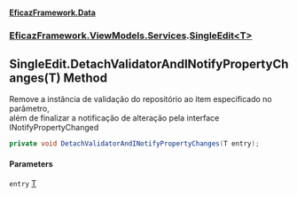 #### [EficazFramework.Data](EficazFrameworkData.md 'EficazFramework Data')
### [EficazFramework.ViewModels.Services](EficazFrameworkData.md#EficazFramework.ViewModels.Services 'EficazFramework.ViewModels.Services').[SingleEdit&lt;T&gt;](EficazFramework.ViewModels.Services/SingleEdit_T_.md 'EficazFramework.ViewModels.Services.SingleEdit<T>')

## SingleEdit<T>.DetachValidatorAndINotifyPropertyChanges(T) Method

Remove a instância de validação do repositório ao item especificado no parâmetro,  
além de finalizar a notificação de alteração pela interface INotifyPropertyChanged

```csharp
private void DetachValidatorAndINotifyPropertyChanges(T entry);
```
#### Parameters

<a name='EficazFramework.ViewModels.Services.SingleEdit_T_.DetachValidatorAndINotifyPropertyChanges(T).entry'></a>

`entry` [T](EficazFramework.ViewModels.Services/SingleEdit_T_.md#EficazFramework.ViewModels.Services.SingleEdit_T_.T 'EficazFramework.ViewModels.Services.SingleEdit<T>.T')